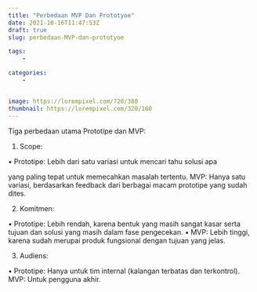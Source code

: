 ```yaml
---
title: "Perbedaan MVP Dan Prototyoe"
date: 2021-10-16T11:47:53Z
draft: true
slug: perbedaan-MVP-dan-prototyoe

tags:
    - 

categories:
    - 


image: https://lorempixel.com/720/380
thumbnail: https://lorempixel.com/320/160
---
```


Tiga perbedaan utama Prototipe dan MVP:

1. Scope:

• Prototipe: Lebih dari satu variasi untuk mencari tahu solusi apa

yang paling tepat untuk memecahkan masalah tertentu. MVP: Hanya satu variasi, berdasarkan feedback dari berbagai macam prototipe yang sudah dites.

2. Komitmen:

• Prototipe: Lebih rendah, karena bentuk yang masih sangat kasar serta tujuan dan solusi yang masih dalam fase pengecekan. • MVP: Lebih tinggi, karena sudah merupai produk fungsional dengan tujuan yang jelas.

3. Audiens:

• Prototipe: Hanya untuk tim internal (kalangan terbatas dan terkontrol). MVP: Untuk pengguna akhir.

